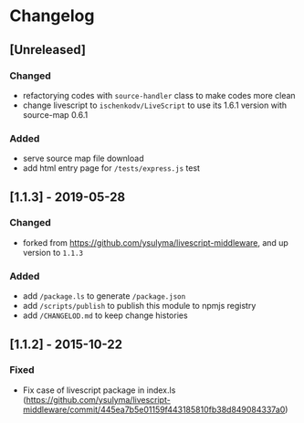 # Changelog

## [Unreleased]
### Changed
- refactorying codes with `source-handler` class to make codes more clean
- change livescript to `ischenkodv/LiveScript` to use its 1.6.1 version with source-map 0.6.1

### Added
- serve source map file download
- add html entry page for `/tests/express.js` test

## [1.1.3] - 2019-05-28
### Changed
- forked from https://github.com/ysulyma/livescript-middleware, and up version to `1.1.3`

### Added
- add `/package.ls` to generate `/package.json`
- add `/scripts/publish` to publish this module to npmjs registry
- add `/CHANGELOD.md` to keep change histories


## [1.1.2] - 2015-10-22
### Fixed
- Fix case of livescript package in index.ls (https://github.com/ysulyma/livescript-middleware/commit/445ea7b5e01159f443185810fb38d849084337a0)

